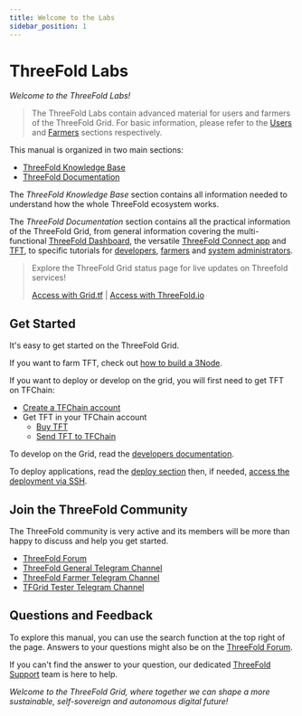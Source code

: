```yaml
---
title: Welcome to the Labs
sidebar_position: 1
---
```


# ThreeFold Labs

*Welcome to the ThreeFold Labs!*

> The ThreeFold Labs contain advanced material for users and farmers of the ThreeFold Grid. For basic information, please refer to the [Users](../users/intro) and [Farmers](../farmers/intro) sections respectively.

This manual is organized in two main sections: 

- [ThreeFold Knowledge Base](./knowledge_base/knowledge_base.md)
- [ThreeFold Documentation](./documentation/documentation.md)

The *ThreeFold Knowledge Base* section contains all information needed to understand how the whole ThreeFold ecosystem works. 

The *ThreeFold Documentation* section contains all the practical information of the ThreeFold Grid, from general information covering the multi-functional [ThreeFold Dashboard](./documentation/dashboard/dashboard.md), the versatile [ThreeFold Connect app](./documentation/tfconnect/tfconnect_toc.md) and [TFT](./documentation/threefold_token/threefold_token.md), to specific tutorials for [developers](./documentation/developers/developers.md), [farmers](./documentation/farmers/farmers.md) and [system administrators](./documentation/system_administrators/system_administrators.md).

> Explore the ThreeFold Grid status page for live updates on Threefold services!
> 
> [Access with Grid.tf](https://status.grid.tf) | [Access with ThreeFold.io](https://status.threefold.io)

## Get Started

It's easy to get started on the ThreeFold Grid. 

If you want to farm TFT, check out [how to build a 3Node](./documentation/farmers/3node_building/3node_building.md). 

If you want to deploy or develop on the grid, you will first need to get TFT on TFChain:

- [Create a TFChain account](./documentation/dashboard/wallet_connector.md)
- Get TFT in your TFChain account
  - [Buy TFT](./documentation/threefold_token/buy_sell_tft/buy_sell_tft.md)
  - [Send TFT to TFChain](./documentation/threefold_token/tft_bridges/tft_bridges.md)

To develop on the Grid, read the [developers documentation](./documentation/developers/developers.md).

To deploy applications, read the [deploy section](./documentation/dashboard/deploy/deploy.md) then, if needed, [access the deployment via SSH](./documentation/system_administrators/getstarted/ssh_guide/ssh_guide.md).

## Join the ThreeFold Community

The ThreeFold community is very active and its members will be more than happy to discuss and help you get started.

* [ThreeFold Forum](https://forum.threefold.io/)
* [ThreeFold General Telegram Channel](https://t.me/threefold)
* [ThreeFold Farmer Telegram Channel](https://t.me/threefoldfarmers)
* [TFGrid Tester Telegram Channel](https://t.me/threefoldtesting)

## Questions and Feedback

To explore this manual, you can use the search function at the top right of the page. Answers to your questions might also be on the [ThreeFold Forum](https://forum.threefold.io/).

If you can't find the answer to your question, our dedicated [ThreeFold Support](https://threefoldfaq.crisp.help/en/) team is here to help.

*Welcome to the ThreeFold Grid, where together we can shape a more sustainable, self-sovereign and autonomous digital future!*
